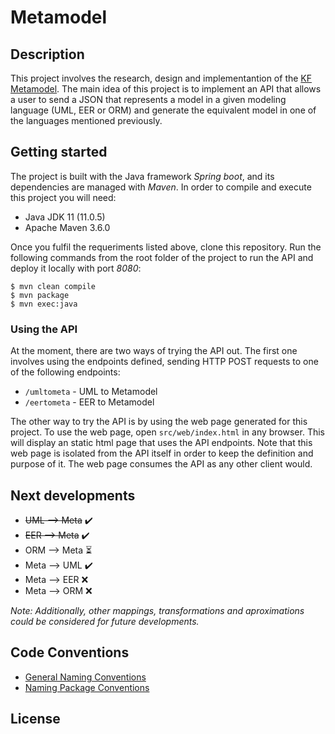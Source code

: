 # Metamodel

## Description
This project involves the research, design and implementantion of the [KF Metamodel](https://www.sciencedirect.com/science/article/abs/pii/S0169023X1500049X). The main idea of this project is to implement an API that allows a user to send a JSON that represents a model in a given modeling language (UML, EER or ORM) and generate the equivalent model in one of the languages mentioned previously.


## Getting started
The project is built with the Java framework *Spring boot*, and its dependencies are managed with *Maven*. In order to compile and execute this project you will need:
- Java JDK 11 (11.0.5)
- Apache Maven 3.6.0

Once you fulfil the requeriments listed above, clone this repository. Run the following commands from the root folder of the project to run the API and deploy it locally with port *8080*:
```
$ mvn clean compile
$ mvn package
$ mvn exec:java
```

### Using the API
At the moment, there are two ways of trying the API out. The first one involves using the endpoints defined, sending HTTP POST requests to one of the following endpoints:
- `/umltometa`  - UML to Metamodel
- `/eertometa` - EER to Metamodel

The other way to try the API is by using the web page generated for this project. To use the web page, open `src/web/index.html` in any browser. This will display an static html page that uses the API endpoints. Note that this web page is isolated from the API itself in order to keep the definition and purpose of it. The web page consumes the API as any other client would.

## Next developments
- ~~UML ⟶ Meta~~ ✔️
- ~~EER ⟶ Meta~~ ✔️
- ORM ⟶ Meta :hourglass_flowing_sand:
- Meta ⟶ UML ✔️
- Meta ⟶ EER ❌
- Meta ⟶ ORM ❌

*Note: Additionally, other mappings, transformations and aproximations could be considered for future developments.*

## Code Conventions
- [General Naming Conventions](https://www.oracle.com/technetwork/java/codeconventions-135099.html)
- [Naming Package Conventions](https://docs.oracle.com/javase/tutorial/java/package/namingpkgs.html)

## License